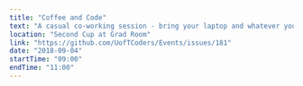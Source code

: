 ```yaml
---
title: "Coffee and Code"
text: "A casual co-working session - bring your laptop and whatever you're working on!"
location: "Second Cup at Grad Room"
link: "https://github.com/UofTCoders/Events/issues/181"
date: "2018-09-04"
startTime: "09:00"
endTime: "11:00"
---
```

